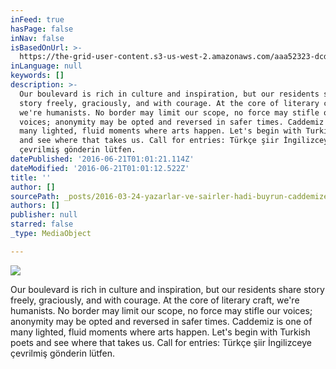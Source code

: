 ```yaml
---
inFeed: true
hasPage: false
inNav: false
isBasedOnUrl: >-
  https://the-grid-user-content.s3-us-west-2.amazonaws.com/aaa52323-dcde-47ba-a38c-8be2626d5442.gif
inLanguage: null
keywords: []
description: >-
  Our boulevard is rich in culture and inspiration, but our residents share
  story freely, graciously, and with courage. At the core of literary craft,
  we're humanists. No border may limit our scope, no force may stifle our
  voices; anonymity may be opted and reversed in safer times. Caddemiz is one of
  many lighted, fluid moments where arts happen. Let's begin with Turkish poets
  and see where that takes us. Call for entries: Türkçe şiir İngilizceye
  çevrilmiş gönderin lütfen. 
datePublished: '2016-06-21T01:01:21.114Z'
dateModified: '2016-06-21T01:01:12.522Z'
title: ''
author: []
sourcePath: _posts/2016-03-24-yazarlar-ve-sairler-hadi-buyrun-caddemize.md
authors: []
publisher: null
starred: false
_type: MediaObject

---
```

![](https://the-grid-user-content.s3-us-west-2.amazonaws.com/3103010e-e455-43fc-9f6f-d1d7c29a875a.jpg)

Our boulevard is rich in culture and inspiration, but our residents share story freely, graciously, and with courage. At the core of literary craft, we're humanists. No border may limit our scope, no force may stifle our voices; anonymity may be opted and reversed in safer times. Caddemiz is one of many lighted, fluid moments where arts happen. Let's begin with Turkish poets and see where that takes us. Call for entries: Türkçe şiir İngilizceye çevrilmiş gönderin lütfen.